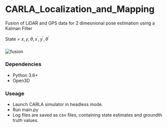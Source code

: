 # CARLA_Localization_and_Mapping
Fusion of LiDAR and GPS data for 2 dimesnional pose estimation using a Kalman Filter

State = $x,y,\theta,x^',y^',\theta^'$
### 
![fusion](https://github.com/nsteve2407/CARLA_Localization_and_Mapping/blob/main/carla_demo.gif)  

### Dependencies
- Python 3.6+
- Open3D
### Useage

- Launch CARLA simulator in headless mode.
- Run main.py
- Log files are saved as csv files, containing state estimates and groundth truth values. 
